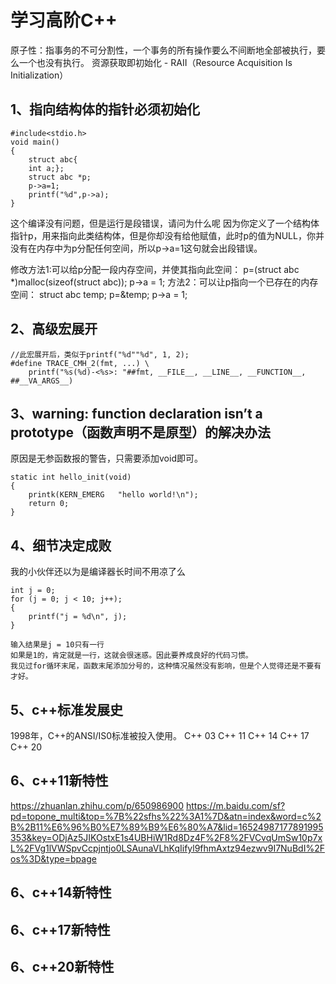 # 学习高阶C++
原子性：指事务的不可分割性，一个事务的所有操作要么不间断地全部被执行，要么一个也没有执行。
资源获取即初始化 - RAII（Resource Acquisition Is Initialization）

## 1、指向结构体的指针必须初始化
```
#include<stdio.h>
void main()
{
	struct abc{
	int a;};
	struct abc *p;
	p->a=1;
	printf("%d",p->a);
}
```
这个编译没有问题，但是运行是段错误，请问为什么呢
因为你定义了一个结构体指针p，用来指向此类结构体，但是你却没有给他赋值，此时p的值为NULL，你并没有在内存中为p分配任何空间，所以p->a=1这句就会出段错误。

修改方法1:可以给p分配一段内存空间，并使其指向此空间：
p=(struct abc *)malloc(sizeof(struct abc));
p->a = 1;
方法2：可以让p指向一个已存在的内存空间：
struct abc temp;
p=&temp;
p->a = 1; 

## 2、高级宏展开
```
//此宏展开后，类似于printf("%d""%d", 1, 2);  
#define TRACE_CMH_2(fmt, ...) \  
    printf("%s(%d)-<%s>: "##fmt, __FILE__, __LINE__, __FUNCTION__, ##__VA_ARGS__) 
```

## 3、warning: function declaration isn’t a prototype（函数声明不是原型）的解决办法
原因是无参函数报的警告，只需要添加void即可。
```
static int hello_init(void)
{
    printk(KERN_EMERG   "hello world!\n");
    return 0;
}
```

## 4、细节决定成败
我的小伙伴还以为是编译器长时间不用凉了么
```
int j = 0;
for (j = 0; j < 10; j++);
{
	printf("j = %d\n", j);
}

输入结果是j = 10只有一行
如果是1的，肯定就是一行，这就会很迷惑。因此要养成良好的代码习惯。
我见过for循环末尾，函数末尾添加分号的，这种情况虽然没有影响，但是个人觉得还是不要有才好。
```

## 5、c++标准发展史
1998年，C++的ANSI/IS0标准被投入使用。
C++ 03
C++ 11
C++ 14
C++ 17
C++ 20

## 6、c++11新特性
https://zhuanlan.zhihu.com/p/650986900
https://m.baidu.com/sf?pd=topone_multi&top=%7B%22sfhs%22%3A1%7D&atn=index&word=c%2B%2B11%E6%96%B0%E7%89%B9%E6%80%A7&lid=16524987177891995353&key=ODjAz5JIKOstxE1s4UBHiW1Rd8Dz4F%2F8%2FVCvqUmSw10p7xL%2FVg1lVWSpvCcpjntjo0LSAunaVLhKqIifyl9fhmAxtz94ezwv9I7NuBdI%2Fos%3D&type=bpage


## 6、c++14新特性

## 6、c++17新特性

## 6、c++20新特性


